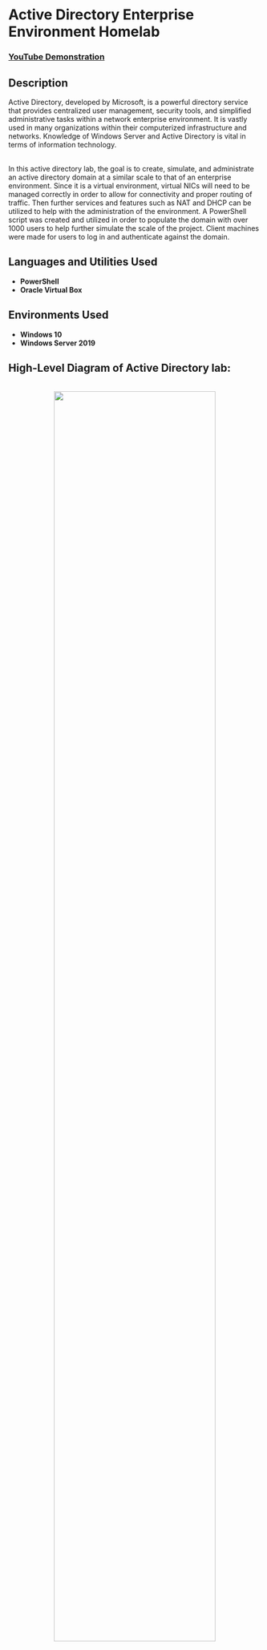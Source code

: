 <h1>Active Directory Enterprise Environment Homelab</h1>

 ### [YouTube Demonstration](https://youtu.be/7eJexJVCqJo)

<h2>Description</h2>
Active Directory, developed by Microsoft, is a powerful directory service that provides centralized user management, security tools, and simplified administrative tasks within a network enterprise environment. It is vastly used in many organizations within their computerized infrastructure and networks. Knowledge of Windows Server and Active Directory is vital in terms of information technology.  
<br />
<br />

In this active directory lab, the goal is to create, simulate, and administrate an active directory domain at a similar scale to that of an enterprise environment. Since it is a virtual environment, virtual NICs will need to be managed correctly in order to allow for connectivity and proper routing of traffic. Then further services and features such as NAT and DHCP can be utilized to help with the administration of the environment. A PowerShell script was created and utilized in order to populate the domain with over 1000 users to help further simulate the scale of the project. Client machines were made for users to log in and authenticate against the domain.   

<h2>Languages and Utilities Used</h2>

- <b>PowerShell</b> 
- <b>Oracle Virtual Box</b>

<h2>Environments Used </h2>

- <b>Windows 10</b>
- <b>Windows Server 2019 </b>

<h2> High-Level Diagram of Active Directory lab:</h2>

<p align="center">
 <br/> 
<img src="https://i.imgur.com/PIgcSCz.png" height="80%" width="80%" />
<br />
<br />
 
The diagram above outlines the main components of the lab:  <br/>
- Oracle Virtual Box, with Windows Server and Windows 10 Virtual machines
- DC (Server 19) with two virtual NICs, one for the internal network, and one for the public internet
- IP addressing Scheme: 172.16.0.1/24
- Services and Features: Active Directory Domain Services, Remote Access Server (RAS), Network Address Translation (NAT), and Dynamic Host Configuration Protocol (DHCP)

<h2> Procedures:</h2>

<h3> Installation of Oracle Virtual Box</h3>

If Virtual Box is not already installed onto your home-lab equipment, installation of this software is key due to the nature of virtualizing the environment. 



1. navigate to the official website of Oracle Virtual Box and install Virtual Box and Virtual Box extension pack.

<p align="center">
 <br/> 
<img src="https://i.imgur.com/LhKecD8.png" height="80%" width="80%" alt="Disk Sanitization Steps"/>
<br />


<h3> Installation of Operating System iso Files</h3>

- Navigate to the official Microsoft page to retrieve Windows 10 iso file. https://www.microsoft.com/en-us/software-download/windows10

<p align="center">
 <br/> 
<img src="https://i.imgur.com/PdVTqaB.png" height="80%" width="80%"/> 

- When prompted, select, "Create installation media for another PC."

<p align="center">
 <br/> 
<img src="https://i.imgur.com/LH5jQPJ.png" height="80%" width="80%"/> 
<!--
 ```diff
- text in red
+ text in green
! text in orange
# text in gray
@@ text in purple (and bold)@@
```
--!>
